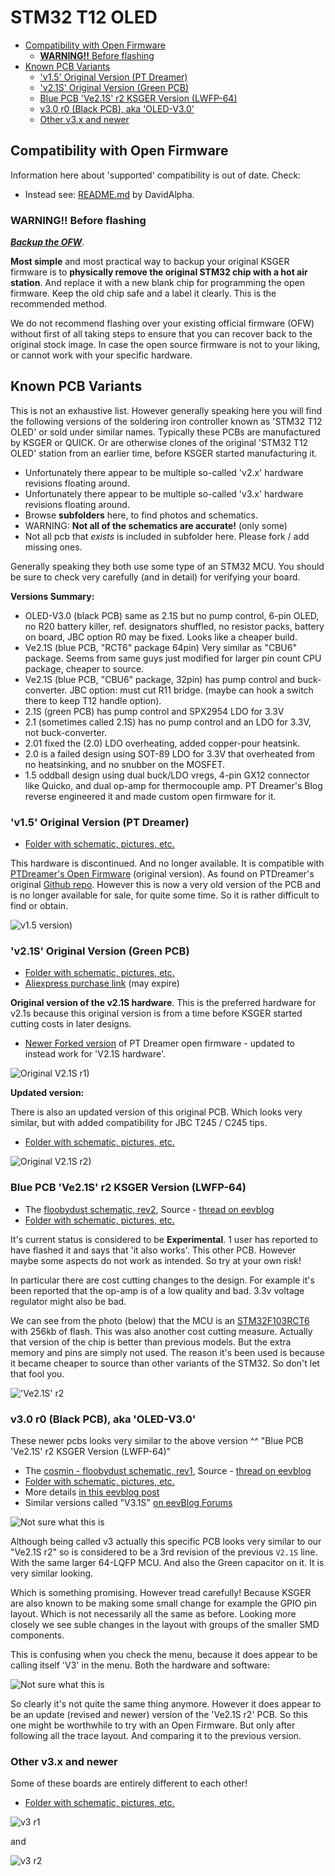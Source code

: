 # STM32 T12 OLED

<!-- MarkdownTOC -->

* [Compatibility with Open Firmware](#compatibility-with-open-firmware)
	* [**WARNING!!** Before flashing](#warning-before-flashing)
* [Known PCB Variants](#known-pcb-variants)
	* ['v1.5' Original Version \(PT Dreamer\)](#v15-original-version-pt-dreamer)
	* ['v2.1S' Original Version \(Green PCB\)](#v21s-original-version-green-pcb)
	* [Blue PCB 'Ve2.1S' r2 KSGER Version \(LWFP-64\)](#blue-pcb-ve21s-r2-ksger-version-lwfp-64)
	* [v3.0 r0 \(Black PCB\), aka 'OLED-V3.0'](#v30-r0-black-pcb-aka-oled-v30)
	* [Other v3.x and newer](#other-v3x-and-newer)

<!-- /MarkdownTOC -->

<a id="compatibility-with-open-firmware"></a>
## Compatibility with Open Firmware

Information here about 'supported' compatibility is out of date. Check:

* Instead see: [README.md](https://github.com/deividAlfa/stm32_soldering_iron_controller) by DavidAlpha.
	
<a id="warning-before-flashing"></a>
### **WARNING!!** Before flashing

***[Backup the OFW](/tools/software/STM32CubeIDE#choosing-a-method-to-backup-the-ofw)***.

**Most simple** and most practical way to backup your original KSGER firmware is to **physically remove the original STM32 chip with a hot air station**. And replace it with a new blank chip for programming the open firmware. Keep the old chip safe and a label it clearly. This is the recommended method.

We do not recommend flashing over your existing official firmware (OFW) without first of all taking steps to ensure that you can recover back to the original stock image. In case the open source firmware is not to your liking, or cannot work with your specific hardware.

<a id="known-pcb-variants"></a>
## Known PCB Variants

This is not an exhaustive list. However generally speaking here you will find the following versions of the soldering iron controller known as 'STM32 T12 OLED' or sold under similar names. Typically these PCBs are manufactured by KSGER or QUICK. Or are otherwise clones of the original 'STM32 T12 OLED' station from an earlier time, before KSGER started manufacturing it.

* Unfortunately there appear to be multiple so-called 'v2.x' hardware revisions floating around.
* Unfortunately there appear to be multiple so-called 'v3.x' hardware revisions floating around.
* Browse **subfolders** here, to find photos and schematics.
* WARNING: **Not all of the schematics are accurate!** (only some)
* Not all pcb that *exists* is included in subfolder here. Please fork / add missing ones.

Generally speaking they both use some type of an STM32 MCU. You should be sure to check very carefully (and in detail) for verifying your board.

**Versions Summary:**

* OLED-V3.0 (black PCB) same as 2.1S but no pump control, 6-pin OLED, no R20 battery killer, ref. designators shuffled, no resistor packs, battery on board, JBC option R0 may be fixed. Looks like a cheaper build.
* Ve2.1S (blue PCB, "RCT6" package 64pin) Very similar as "CBU6" package. Seems from same guys just modified for larger pin count CPU package, cheaper to source.
* Ve2.1S (blue PCB, "CBU6" package, 32pin) has pump control and buck-converter. JBC option: must cut R11 bridge. (maybe can hook a switch there to keep T12 handle option).
* 2.1S (green PCB) has pump control and SPX2954 LDO for 3.3V
* 2.1  (sometimes called 2.1S) has no pump control and an LDO for 3.3V, not buck-converter.
* 2.01 fixed the (2.0) LDO overheating, added copper-pour heatsink.
* 2.0  is a failed design using SOT-89 LDO for 3.3V that overheated from no heatsinking, and no snubber on the MOSFET.
* 1.5  oddball design using dual buck/LDO vregs, 4-pin GX12 connector like Quicko, and dual op-amp for thermocouple amp. PT Dreamer's Blog reverse engineered it and made custom open firmware for it.


<a id="v15-original-version-pt-dreamer"></a>
### 'v1.5' Original Version (PT Dreamer)

* [Folder with schematic, pictures, etc.](v1.5-ptdreamer-orig)

This hardware is discontinued. And no longer available. It is compatible with [PTDreamer's Open Firmware](/research/ptdreamer) (original version). As found on PTDreamer's original [Github repo](https://github.com/PTDreamer/stm32_soldering_iron_controller). However this is now a very old version of the PCB and is no longer available for sale, for quite some time. So it is rather difficult to find or obtain.

![v1.5 version)](v1.5-ptdreamer-orig/SAM_2582.JPG)

<a id="v21s-original-version-green-pcb"></a>
### 'v2.1S' Original Version (Green PCB)

* [Folder with schematic, pictures, etc.](v2.0-and-v2.1-original/r1)
* [Aliexpress purchase link](https://www.aliexpress.com/item/32844179319.html) (may expire)

**Original version of the v2.1S hardware**. This is the preferred hardware for v2.1s because this original version is from a time before KSGER started cutting costs in later designs.

* [Newer Forked version](https://github.com/dreamcat4/stm32_soldering_iron_controller) of PT Dreamer open firmware - updated to instead work for 'V2.1S hardware'.

![Original V2.1S r1)](v2.0-and-v2.1-original/r1/t12-stm32-controller-back.jpg)

**Updated version:**

There is also an updated version of this original PCB. Which looks very similar, but with added compatibility for JBC T245 / C245 tips.

* [Folder with schematic, pictures, etc.](v2.0-and-v2.1-original/r2)

![Original V2.1S r2)](v2.0-and-v2.1-original/r2/back.jpg)

<a id="blue-pcb-ve21s-r2-ksger-version-lwfp-64"></a>
### Blue PCB 'Ve2.1S' r2 KSGER Version (LWFP-64)

* The [floobydust schematic, rev2](https://github.com/dreamcat4/t12-t245-controllers-docs/blob/master/controllers/stm32-t12-oled/v2.1s-and-Ve2.1S/KSGER%20STM32%20Ver2_1S%20schematic%20rev%202_floobydust.pdf), Source - [thread on eevblog](https://www.eevblog.com/forum/reviews/t12-stm32-v2-1s-soldering-station-controller-schematic-etc/msg2463234/#msg2463234)
* [Folder with schematic, pictures, etc.](v2.1s-and-Ve2.1S)

It's current status is considered to be **Experimental**. 1 user has reported to have flashed it and says that 'it also works'. This other PCB. However maybe some aspects do not work as intended. So try at your own risk!

In particular there are cost cutting changes to the design. For example it's been reported that the op-amp is of a low quality and bad. 3.3v voltage regulator might also be bad.

We can see from the photo (below) that the MCU is an [STM32F103RCT6](https://octopart.com/stm32f103rct6-stmicroelectronics-8119626) with 256kb of flash. This was also another cost cutting measure. Actually that version of the chip is better than previous models. But the extra memory and pins are simply not used. The reason it's been used is because it became cheaper to source than other variants of the STM32. So don't let that fool you.

!['Ve2.1S' r2](v2.1s-and-Ve2.1S/r2/back-low-res.jpg)

<a id="v30-r0-black-pcb-aka-oled-v30"></a>
### v3.0 r0 (Black PCB), aka 'OLED-V3.0'

These newer pcbs looks very similar to the above version ^^ "Blue PCB 'Ve2.1S' r2 KSGER Version (LWFP-64)"

* The [cosmin - floobydust schematic, rev1](https://github.com/dreamcat4/t12-t245-controllers-docs/raw/master/controllers/stm32-t12-oled/v3.0-and-v3.1/r0/KSGER%20STM32%20OLED-3_0%20schematic%20rev1_cosmin_floobydust.pdf), Source - [thread on eevblog](https://www.eevblog.com/forum/reviews/stm32-oled-digital-soldering-station-for-t12-handle/msg3364926/#msg3364926)
* [Folder with schematic, pictures, etc.](v3.0-and-v3.1/r0)
* More details [in this eevblog post](https://www.eevblog.com/forum/reviews/stm32-oled-digital-soldering-station-for-t12-handle/msg3387712/#msg3387712)
* Similar versions called "V3.1S" [on eevBlog Forums](https://www.eevblog.com/forum/reviews/ksger-t12-stm32-v3-1s-soldering-station/msg2873548/#msg2873548)

![Not sure what this is](v2.1s-and-Ve2.1S/r3/back-low-res.jpg)

Although being called v3 actually this specific PCB looks very similar to our "Ve2.1S r2" so is considered to be a 3rd revision of the previous `V2.1S` line. With the same larger 64-LQFP MCU. And also the Green capacitor on it. It is very similar looking.

Which is something promising. However tread carefully! Because KSGER are also known to be making some small change for example the GPIO pin layout. Which is not necessarily all the same as before. Looking more closely we see suble changes in the layout with groups of the smaller SMD components.

This is confusing when you check the menu, because it does appear to be calling itself 'V3' in the menu. Both the hardware and software:

![Not sure what this is](v2.1s-and-Ve2.1S/r3/menu-hw-sw-version.jpg)

So clearly it's not quite the same thing anymore. However it does appear to be an update (revised and newer) version of the 'Ve2.1S r2' PCB. So this one might be worthwhile to try with an Open Firmware. But only after following all the trace layout. And comparing it to the previous version.

<a id="other-v3x-and-newer"></a>
### Other v3.x and newer

Some of these boards are entirely different to each other!

* [Folder with schematic, pictures, etc.](v3.0-and-v3.1/r2)

![v3 r1](v3.0-and-v3.1/r1/back.jpg)

and

![v3 r2](v3.0-and-v3.1/r2/20200608_014712.jpg)



